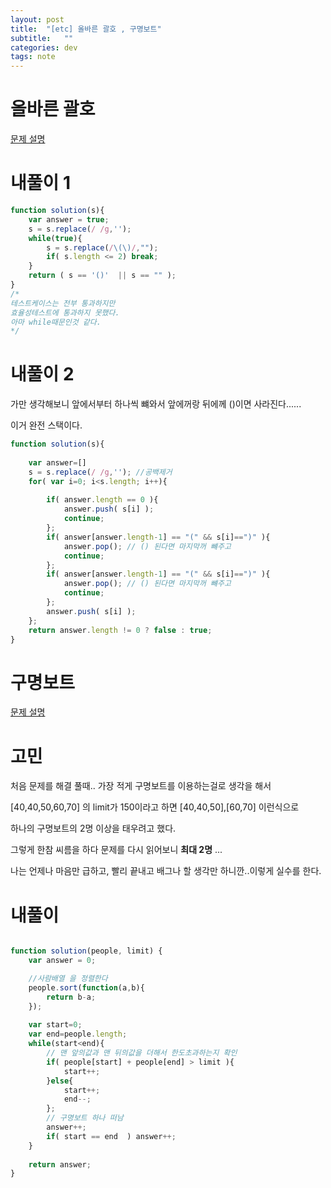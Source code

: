 ```yaml
---
layout: post
title:  "[etc] 올바른 괄호 , 구명보트"
subtitle:   ""
categories: dev
tags: note
--- 
```



# 올바른 괄호
[문제 설명](https://programmers.co.kr/learn/courses/30/lessons/12909?language=javascript)

# 내풀이 1
```javascript
function solution(s){
    var answer = true;
    s = s.replace(/ /g,'');
    while(true){
        s = s.replace(/\(\)/,"");
        if( s.length <= 2) break;
    }
    return ( s == '()'  || s == "" );
}
/*
테스트케이스는 전부 통과하지만 
효율성테스트에 통과하지 못했다.
아마 while때문인것 같다.
*/
```

# 내풀이 2

가만 생각해보니 앞에서부터 하나씩 뺴와서 앞에꺼랑 뒤에께 ()이면 사라진다......


이거 완전 스택이다.

```javascript
function solution(s){
    
    var answer=[]
    s = s.replace(/ /g,''); //공백제거
    for( var i=0; i<s.length; i++){
        
        if( answer.length == 0 ){
            answer.push( s[i] );
            continue;
        };
        if( answer[answer.length-1] == "(" && s[i]==")" ){
            answer.pop(); // () 된다면 마지막꺼 뺴주고 
            continue;
        };
        if( answer[answer.length-1] == "(" && s[i]==")" ){
            answer.pop(); // () 된다면 마지막꺼 뺴주고
            continue;
        };
        answer.push( s[i] );
    };
    return answer.length != 0 ? false : true;
}
```


# 구명보트

[문제 설명](https://programmers.co.kr/learn/courses/30/lessons/42885)

# 고민

처음 문제를 해결 풀때.. 가장 적게 구명보트를 이용하는걸로 생각을 해서

[40,40,50,60,70] 의 limit가 150이라고 하면 [40,40,50],[60,70] 이런식으로 

하나의 구명보트의 2명 이상을 태우려고 했다. 

그렇게 한참 씨름을 하다 문제를 다시 읽어보니 **최대 2명** ...

나는 언제나 마음만 급하고, 빨리 끝내고 배그나 할 생각만 하니깐..이렇게 실수를 한다.




# 내풀이



```javascript

function solution(people, limit) {
    var answer = 0;

    //사람배열 을 정렬한다 
    people.sort(function(a,b){
        return b-a;
    });
    
    var start=0;
    var end=people.length;
    while(start<end){
        // 맨 앞의값과 맨 뒤의값을 더해서 한도초과하는지 확인 
        if( people[start] + people[end] > limit ){
            start++;
        }else{
            start++;
            end--;
        };
        // 구명보트 하나 떠남
        answer++;
        if( start == end  ) answer++;
    }
    
    return answer;
}
```